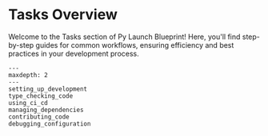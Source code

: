 # **Tasks Overview**

Welcome to the Tasks section of Py Launch Blueprint! Here, you'll find step-by-step guides for common workflows, ensuring efficiency and best practices in your development process.

```{toctree}
---
maxdepth: 2
---
setting_up_development
type_checking_code
using_ci_cd
managing_dependencies
contributing_code
debugging_configuration
```